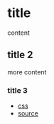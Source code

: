 # title

content 

## title 2

more content

### title 3

* [css][css-1]
* [source][source-1]

[css-1]: https://github.com/ross-spencer/mdtest/blob/main/docs/assets/css/style.scss
[source-1]: https://github.com/ross-spencer/mdtest/blob/main/docs/README.md